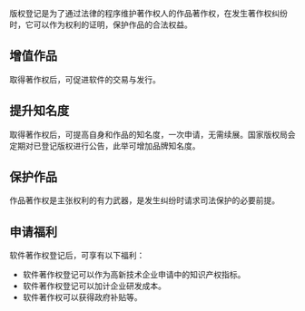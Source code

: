 版权登记是为了通过法律的程序维护著作权人的作品著作权，在发生著作权纠纷时，它可以作为权利的证明，保护作品的合法权益。


## 增值作品

取得著作权后，可促进软件的交易与发行。


## 提升知名度

取得著作权后，可提高自身和作品的知名度，一次申请，无需续展。国家版权局会定期对已登记版权进行公告，此举可增加品牌知名度。


## 保护作品

作品著作权是主张权利的有力武器，是发生纠纷时请求司法保护的必要前提。


## 申请福利

软件著作权登记后，可享有以下福利：
- 软件著作权登记可以作为高新技术企业申请中的知识产权指标。
- 软件著作权登记可以加计企业研发成本。
- 软件著作权可以获得政府补贴等。

